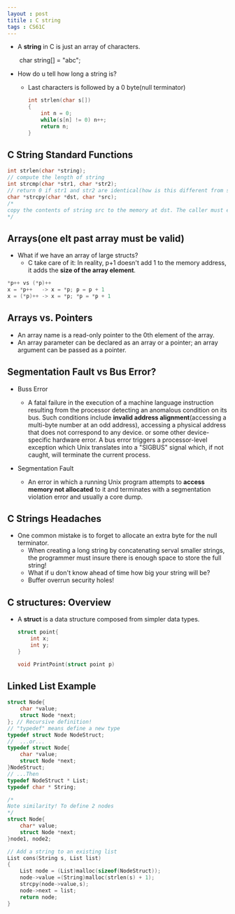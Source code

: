 ```yaml
---
layout : post
titile : C string
tags : CS61C
---
```


* A **string** in C is just an array of characters.

  ​										char string[] = "abc";

* How do u tell how long a string is?

  * Last characters is followed by a 0 byte(null terminator)

    ```c
    int strlen(char s[])
    {
        int n = 0;
        while(s[n] != 0) n++;
        return n;
    }
    ```

    

## C String Standard Functions

```c
int strlen(char *string);
// compute the length of string
int strcmp(char *str1, char *str2);
// return 0 if str1 and str2 are identical(how is this different from str1 == str2?)
char *strcpy(char *dst, char *src);
/*
copy the contents of string src to the memory at dst. The caller must ensure that dst has enought memory to hold the data to be copied
*/
```

## Arrays(one elt past array must be valid)

* What if we have an array of large structs?
  * C take care of it: In reality, p+1 doesn't add 1 to the memory address, it adds the **size of the array element**.

```c
*p++ vs (*p)++
x = *p++   -> x = *p; p = p + 1
x = (*p)++ -> x = *p; *p = *p + 1
```

## Arrays vs. Pointers

* An array name is a read-only pointer to the 0th element of the array.
* An array parameter can be declared as an array or a pointer; an array argument can be passed as a pointer.

## Segmentation Fault vs Bus Error?

* Buss Error
  * A fatal failure in the execution of a machine language instruction resulting from the processor detecting an anomalous condition on its bus. Such conditions include **invalid address alignment**(accessing a multi-byte number at an odd address), accessing a physical address that does not correspond to any device. or some other device-specific hardware error. A bus error triggers a processor-level exception which Unix translates into a "SIGBUS" signal which, if not caught, will terminate the current process.

* Segmentation Fault
  * An error in which a running Unix program attempts to **access memory not allocated** to it and terminates with a segmentation violation error and usually a core dump.

## C Strings Headaches

* One common mistake is to forget to allocate an extra byte for the null terminator.
  * When creating a long string by concatenating serval smaller strings, the programmer must insure there is enough space to store the full string!
  * What if u don't know ahead of time how big your string will be?
  * Buffer overrun security holes!

## C structures: Overview

* A **struct** is a data structure composed from simpler data types.

  ```C
  struct point{
      int x;
      int y;
  }
  
  void PrintPoint(struct point p)
  ```

## Linked List Example 

```C
struct Node{
    char *value;
    struct Node *next;
}; // Recursive definition!
// "typedef" means define a new type
typedef struct Node NodeStruct;
//	...or...
typedef struct Node{
    char *value;
    struct Node *next;
}NodeStruct;
// ...Then
typedef NodeStruct * List;
typedef char * String;

/*
Note similarity! To define 2 nodes
*/
struct Node{
    char* value;
    struct Node *next;
}node1, node2;

// Add a string to an existing list
List cons(String s, List list)
{
    List node = (List)malloc(sizeof(NodeStruct));
    node->value =(String)malloc(strlen(s) + 1);
    strcpy(node->value,s);
    node->next = list;
    return node;
}
    
    
    
```

